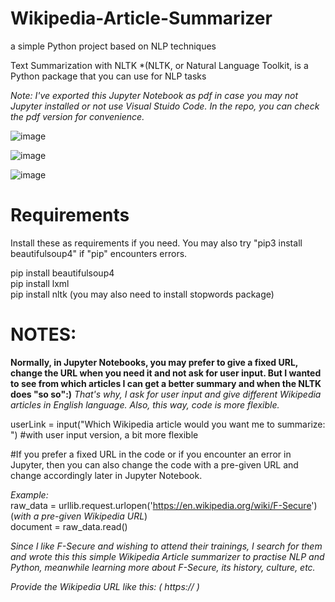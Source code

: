 # Wikipedia-Article-Summarizer

a simple Python project based on NLP techniques

Text Summarization with NLTK
*(NLTK, or Natural Language Toolkit, is a Python package that you can use for NLP tasks

*Note: I've exported this Jupyter Notebook as pdf in case you may not Jupyter installed or not use Visual Stuido Code. In the repo, you can check the pdf version for convenience.*


![image](https://user-images.githubusercontent.com/59505246/137485419-7530cd8e-8ce2-46e6-945b-29f84614b2d2.png)


![image](https://user-images.githubusercontent.com/59505246/137485619-b5330b5d-2450-400a-bc1a-a6d817508ed7.png)


![image](https://user-images.githubusercontent.com/59505246/137485727-454cb2d9-af82-45a1-9d39-892fa2a26d6e.png)

# Requirements

 Install these as requirements if you need. You may also try "pip3 install beautifulsoup4" if "pip" encounters errors.
 
  pip install beautifulsoup4 <br /> 
  pip install lxml <br /> 
  pip install nltk  (you may also need to install stopwords package)


# NOTES:

**Normally, in Jupyter Notebooks, you may prefer to give a fixed URL, change the URL when you need it
and not ask for user input. But I wanted to see from which
articles I can get a better summary and when the NLTK does "so so":)** *That's why, I ask for user input and give different Wikipedia articles in English language. Also, this way, code is more flexible.*

userLink = input("Which Wikipedia article would you want me to summarize: ")  #with user input version, a bit more flexible


#If you prefer a fixed URL in the code or if you encounter an error in Jupyter, then you can also change the code with a pre-given URL and change accordingly later in Jupyter Notebook.

*Example:*<br /> 
raw_data = urllib.request.urlopen('https://en.wikipedia.org/wiki/F-Secure')  (*with a pre-given Wikipedia URL*) <br /> 
document = raw_data.read()

*Since I like F-Secure and wishing to attend their trainings, I search for them and wrote this this simple Wikipedia Article summarizer to practise NLP and Python, meanwhile learning more about F-Secure, its history, culture, etc.*


*Provide the Wikipedia URL like this: ( https://    )*
